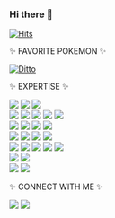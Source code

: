 ### Hi there 👋
[![Hits](https://hits.seeyoufarm.com/api/count/incr/badge.svg?url=https%3A%2F%2Fgithub.com%2Fyeojisun&count_bg=%235EA627&title_bg=%23555555&icon=&icon_color=%23E7E7E7&title=hits&edge_flat=false)](https://hits.seeyoufarm.com)


✨ FAVORITE POKEMON ✨

[![Ditto](https://cdn3.emoji.gg/emojis/73700-ditto.gif)](https://emoji.gg/emoji/73700-ditto)

✨ EXPERTISE ✨

<p>
  <img src="https://img.shields.io/badge/python-3670A0?style=for-the-badge&logo=python&logoColor=ffdd54">
  <img src="https://img.shields.io/badge/R-276DC3?style=for-the-badge&logo=r&logoColor=white">
  <img src="https://img.shields.io/badge/javascript-%23323330.svg?style=for-the-badge&logo=javascript&logoColor=%23F7DF1E">
  
  <br>
  <img src="https://img.shields.io/badge/mlflow-%23d9ead3.svg?style=for-the-badge&logo=numpy&logoColor=blue">
  <img src="https://img.shields.io/badge/TensorFlow-%23FF6F00.svg?style=for-the-badge&logo=TensorFlow&logoColor=white">
  <img src="https://img.shields.io/badge/PyTorch-%23EE4C2C.svg?style=for-the-badge&logo=PyTorch&logoColor=white">
  <img src="https://img.shields.io/badge/Keras-%23D00000.svg?style=for-the-badge&logo=Keras&logoColor=white">
  <img src="https://img.shields.io/badge/GPT%20API-74aa9c?style=for-the-badge&logo=openai&logoColor=white"> 
  
  <br>
  <img src="https://img.shields.io/badge/MySQL-005C84?style=for-the-badge&logo=mysql&logoColor=white">
  <img src="https://img.shields.io/badge/MSSQL-CC2927?style=for-the-badge&logo=microsoft%20sql%20server&logoColor=white">
  <img src="https://img.shields.io/badge/Oracle-F80000?style=for-the-badge&logo=Oracle&logoColor=white">  
  <img src="https://img.shields.io/badge/PostgreSQL-316192?style=for-the-badge&logo=postgresql&logoColor=white"> 
  <br>
  <img src="https://img.shields.io/badge/dbeaver-382923?style=for-the-badge&logo=dbeaver&logoColor=white"> 
  <img src="https://img.shields.io/badge/snowflake-%2329B5E8.svg?style=for-the-badge&logo=snowflake&logoColor=white"> 
  <img src="https://img.shields.io/badge/Elastic_Search-005571?style=for-the-badge&logo=elasticsearch&logoColor=white"> 
  <img src="https://img.shields.io/badge/Apache_Spark-lightgrey?style=for-the-badge&logo=apachespark&logoColor=#E35A16"> 

  <br>
  <img src="https://img.shields.io/badge/html5-%23E34F26.svg?style=for-the-badge&logo=html5&logoColor=white"> 
  <img src="https://img.shields.io/badge/css3-%231572B6.svg?style=for-the-badge&logo=css3&logoColor=white"> 
  <img src="https://img.shields.io/badge/wix-000?style=for-the-badge&logo=wix&logoColor=white"> 
  <img src="https://img.shields.io/badge/jquery-%230769AD.svg?style=for-the-badge&logo=jquery&logoColor=white">
  <img src="https://img.shields.io/badge/web3.js-F16822?style=for-the-badge&logo=web3.js&logoColor=white">
  
  <br>
  <img src="https://img.shields.io/badge/linux-FCC624?style=for-the-badge&logo=linux&logoColor=black"> 
  <img src="https://img.shields.io/badge/apache tomcat-F8DC75?style=for-the-badge&logo=apachetomcat&logoColor=white">
  
  <br>
  <img src="https://img.shields.io/badge/github-181717?style=for-the-badge&logo=github&logoColor=white">
  <img src="https://img.shields.io/badge/git-F05032?style=for-the-badge&logo=git&logoColor=white">
  <br>
  
  </p>

✨ CONNECT WITH ME ✨

<a href="https://www.linkedin.com/in/heedongjang/" target="_blank"><img src="https://img.shields.io/badge/LinkedIn-0077B5?style=for-the-badge&logo=linkedin&logoColor=white"/></a>
<a href="mailto:daniroon2@gmail.com" target="_blank"><img src="https://img.shields.io/badge/Gmail-D14836?style=for-the-badge&logo=gmail&logoColor=white"/></a>
